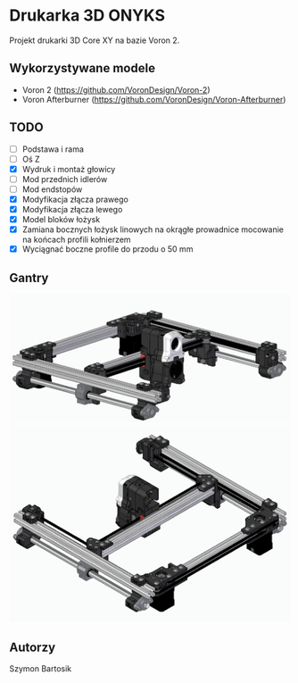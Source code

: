 # Drukarka 3D ONYKS
Projekt drukarki 3D Core XY na bazie Voron 2.

## Wykorzystywane modele
- Voron 2 (https://github.com/VoronDesign/Voron-2)
- Voron Afterburner (https://github.com/VoronDesign/Voron-Afterburner)

## TODO
- [ ] Podstawa i rama
- [ ] Oś Z
- [x] Wydruk i montaż głowicy
- [ ] Mod przednich idlerów
- [ ] Mod endstopów
- [x] Modyfikacja złącza prawego
- [x] Modyfikacja złącza lewego
- [x] Model bloków łożysk
- [x] Zamiana bocznych łożysk linowych na okrągłe prowadnice mocowanie na końcach profili kołnierzem
- [x] Wyciągnać boczne profile do przodu o 50 mm

## Gantry

![Gantry Front](./img/gantry_front.png)
![Gantry Back](./img/gantry_back.png)

## Autorzy
Szymon Bartosik
